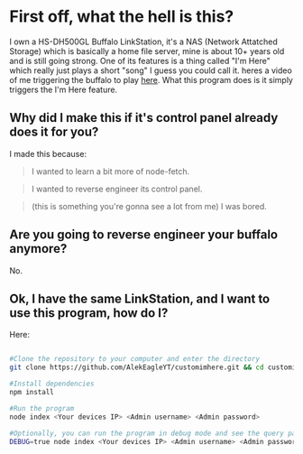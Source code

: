 # First off, what the hell is this?
I own a HS-DH500GL Buffalo LinkStation, it's a NAS (Network Attatched Storage) which is basically a home file server, mine is about 10+ years old and is still going strong. One of its features is a thing called "I'm Here" which really just plays a short "song" I guess you could call it. heres a video of me triggering the buffalo to play [here](https://cdn.discordapp.com/attachments/456399054969110528/585157587809337433/20190603_094921.mp4). What this program does is it simply triggers the I'm Here feature.

## Why did I make this if it's control panel already does it for you?
I made this because:
> I wanted to learn a bit more of node-fetch.

> I wanted to reverse engineer its control panel.

> (this is something you're gonna see a lot from me) I was bored.

## Are you going to reverse engineer your buffalo anymore?
No.

## Ok, I have the same LinkStation, and I want to use this program, how do I?
Here:
```bash

#Clone the repository to your computer and enter the directory
git clone https://github.com/AlekEagleYT/customimhere.git && cd customimhere

#Install dependencies
npm install

#Run the program
node index <Your devices IP> <Admin username> <Admin password>

#Optionally, you can run the program in debug mode and see the query parameters in the console output
DEBUG=true node index <Your devices IP> <Admin username> <Admin password>

```
